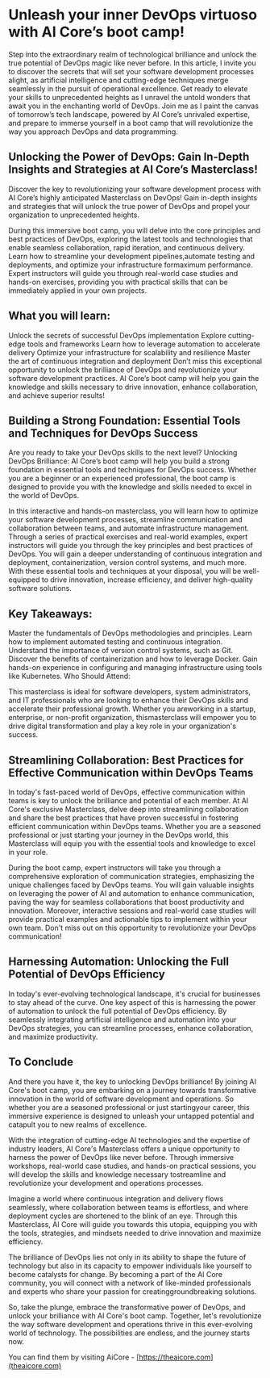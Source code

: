 # Unleash ‍your inner​ DevOps virtuoso with AI Core’s boot camp!
Step into the extraordinary realm of technological ⁤brilliance and unlock the ⁣true ⁣potential‌ of DevOps magic⁣ like never before. In ‍this ⁢article, I ⁤invite you⁣ to discover the secrets that will set ‌your ⁢software development processes⁣ alight,‍ as artificial intelligence⁢ and cutting-edge techniques merge seamlessly in ‌the​ pursuit of operational excellence. Get ⁣ready to elevate your skills to ​unprecedented⁣ heights as I unravel the‌ untold wonders that await you in ⁤the ⁤enchanting world of⁢ DevOps. Join me as I paint⁣ the canvas of tomorrow’s tech landscape, powered ‍by AI Core’s unrivaled⁤ expertise, and prepare to immerse⁢ yourself ​in a boot camp that will revolutionize the way you​ approach‌ DevOps and data programming.

## Unlocking the Power ⁤of DevOps: Gain In-Depth ‌Insights and Strategies at AI Core’s Masterclass!
Discover the key to revolutionizing ‌your​ software development process with⁣ AI Core’s highly anticipated Masterclass on DevOps! Gain in-depth insights and ‌strategies that⁤ will unlock the ‌true‌ power of DevOps ​and‌ propel your organization ‌to unprecedented heights.

During this immersive boot camp, you will delve into ⁤the core principles and best ⁣practices of DevOps, exploring the⁢ latest⁢ tools‍ and ‌technologies that‍ enable‌ seamless ​collaboration, rapid ‍iteration, and continuous delivery. ‍Learn how to streamline⁣ your development pipelines, ​automate testing and deployments, and ⁢optimize‍ your infrastructure for​ maximum performance. Expert​ instructors will ‌guide you through real-world case studies and ‍hands-on exercises, providing you with practical⁢ skills that‌ can be⁤ immediately applied in your⁢ own projects.

## What you will learn:
Unlock the secrets‍ of ‌successful ‍DevOps implementation
Explore cutting-edge tools and frameworks
Learn how​ to leverage automation to accelerate delivery
Optimize your infrastructure for scalability and resilience
Master ‍the art of‍ continuous integration and deployment
Don’t miss⁢ this exceptional opportunity to unlock the brilliance of⁣ DevOps and revolutionize your software development practices. AI ‍Core’s boot camp will help you⁤ gain the knowledge and skills necessary to drive‍ innovation, enhance⁣ collaboration, and​ achieve superior results!

## Building⁤ a Strong Foundation:​ Essential⁣ Tools and Techniques for DevOps Success
Are you⁤ ready to take your​ DevOps skills to the next level?​ Unlocking ‌DevOps⁣ Brilliance: AI Core’s boot camp will help you build a strong foundation ⁤in essential tools and techniques‍ for ⁤DevOps success. Whether you are a‌ beginner​ or an experienced‍ professional, the boot camp is designed‍ to provide you ‍with the⁣ knowledge and ‍skills needed to ​excel in the world ⁤of DevOps.

In this interactive and hands-on masterclass, you‍ will learn ⁣how to optimize your ⁤software development processes, streamline communication and collaboration between⁤ teams, and automate infrastructure management.⁣ Through a series ⁤of ⁢practical exercises and​ real-world examples, ⁣expert instructors will guide you through the key⁤ principles ⁣and best practices‌ of DevOps. You will gain a deeper understanding of continuous integration and ⁤deployment, ‍containerization, version ‍control systems,⁤ and much more. With⁤ these essential tools and techniques at your⁢ disposal, you will be well-equipped to drive innovation, increase efficiency,⁣ and deliver high-quality software⁣ solutions.

## Key Takeaways:
Master ⁣the fundamentals ⁣of DevOps methodologies⁤ and principles.
Learn how‌ to implement ⁣automated testing‌ and continuous integration.
Understand the importance of version ⁤control systems, ⁤such as Git.
Discover the ⁤benefits of ⁢containerization ‍and‍ how to leverage‌ Docker.
Gain hands-on experience‍ in configuring ⁤and ​managing infrastructure ⁤using tools like Kubernetes.
Who ⁣Should ⁣Attend:




This masterclass is ideal ⁢for software developers, system ‌administrators, and IT professionals who are looking to enhance their DevOps skills ‍and accelerate their professional growth. Whether you are ​working in a startup, enterprise, or ​non-profit organization, this ​masterclass ​will⁤ empower you ⁤to‌ drive⁤ digital transformation ​and play a‍ key ⁣role in ​your organization's success.

## Streamlining Collaboration: ‍Best Practices⁢ for Effective Communication within DevOps Teams

In today's fast-paced world of DevOps, effective communication within teams ‍is ⁢key to ‍unlock the brilliance ‌and potential of each member. At ⁢AI Core's exclusive⁢ Masterclass,⁣ delve‌ deep into⁤ streamlining collaboration ⁣and⁢ share the best practices ⁢that have ⁢proven successful ‌in fostering‍ efficient communication ⁤within DevOps​ teams. ⁣Whether‌ you are ⁢a seasoned professional or just starting your journey in the DevOps world, this Masterclass will equip you with the essential tools and knowledge to⁤ excel in ⁤your role.

During ⁢the ​boot camp, expert ‌instructors will ‌take you ‍through a⁤ comprehensive exploration of communication​ strategies, emphasizing the unique challenges faced by DevOps‌ teams. You will ‍gain ‍valuable insights on leveraging the ​power​ of⁢ AI ​and automation ​to enhance ⁤communication, paving the way for seamless collaborations​ that boost ⁢productivity ​and innovation. Moreover, interactive sessions and real-world case studies will provide practical examples and actionable ⁢tips to implement within ⁣your own team. Don't ⁤miss⁤ out‍ on‌ this opportunity to revolutionize your DevOps communication!

## Harnessing Automation: Unlocking the Full Potential of⁢ DevOps Efficiency




In today's ever-evolving technological landscape, it's ​crucial for businesses⁢ to ⁣stay ahead‌ of the⁤ curve. One ​key‌ aspect of‌ this ‍is harnessing ‍the ⁤power of⁣ automation to unlock the full potential of DevOps efficiency.​ By ⁤seamlessly integrating ⁣artificial intelligence and automation into your DevOps strategies, you ⁢can ​streamline processes, enhance collaboration, and‍ maximize ⁣productivity.

## To Conclude

And there you have it, the ‍key​ to unlocking DevOps brilliance! By joining‍ AI ‍Core's boot camp, you‌ are embarking on‍ a journey towards‍ transformative⁤ innovation in the world of software ​development ⁣and operations.‍ So⁤ whether you are ​a seasoned ⁣professional​ or just starting ​your career, this immersive experience ‌is‍ designed ⁤to unleash your untapped potential and catapult you to new realms​ of excellence.

With⁢ the integration of cutting-edge ‌AI ​technologies and the‍ expertise of industry leaders, AI Core's Masterclass offers a unique opportunity to harness the⁤ power of DevOps ⁤like ​never before.‍ Through immersive⁣ workshops, ‌real-world ​case ⁤studies, and ‌hands-on⁣ practical sessions,‍ you will⁤ develop ​the⁣ skills ​and knowledge‍ necessary‌ to​ streamline ⁢and revolutionize your development ⁢and operations processes.

Imagine a world where ⁤continuous integration ​and⁢ delivery flows seamlessly, where collaboration between teams is effortless, and where deployment cycles ‌are shortened to the blink of ‌an eye. Through⁤ this Masterclass, AI Core ​will guide you towards this utopia, ​equipping you with the‌ tools, strategies, and‍ mindsets ‍needed to drive innovation‍ and maximize ⁢efficiency.

The brilliance of DevOps lies not⁢ only⁤ in ‍its ability to shape the future ⁣of⁢ technology but also ⁢in its⁢ capacity ⁢to empower individuals ⁤like yourself ‍to become catalysts for change. By becoming a part ⁣of ‍the⁤ AI Core community, you will connect with a network of like-minded ⁤professionals‌ and experts who share your passion‍ for creating​ groundbreaking solutions.

So, take the plunge, ⁤embrace the ‌transformative power of DevOps, and unlock your brilliance ⁢with AI Core's boot camp. Together, ‌let's revolutionize the way software ⁢development ⁣and‍ operations thrive in this ever-evolving world of technology. ‌The possibilities are endless, and the journey ‍starts now.

You can find them by visiting AiCore - [https://theaicore.com](theaicore.com)
